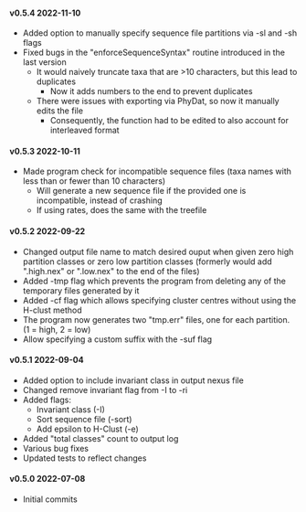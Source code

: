 #### v0.5.4 2022-11-10
- Added option to manually specify sequence file partitions via -sl and -sh flags
- Fixed bugs in the "enforceSequenceSyntax" routine introduced in the last version
	- It would naively truncate taxa that are >10 characters, but this lead to duplicates
		- Now it adds numbers to the end to prevent duplicates
	- There were issues with exporting via PhyDat, so now it manually edits the file
		- Consequently, the function had to be edited to also account for interleaved format

#### v0.5.3 2022-10-11
- Made program check for incompatible sequence files (taxa names with less than or fewer than 10 characters)
	- Will generate a new sequence file if the provided one is incompatible, instead of crashing
	- If using rates, does the same with the treefile

#### v0.5.2 2022-09-22
- Changed output file name to match desired ouput when given zero high partition classes or zero low partition classes
  (formerly would add ".high.nex" or ".low.nex" to the end of the files)
- Added -tmp flag which prevents the program from deleting any of the temporary files generated by it
- Added -cf flag which allows specifying cluster centres without using the H-clust method 
- The program now generates two "tmp.err" files, one for each partition. (1 = high, 2 = low)
- Allow specifying a custom suffix with the -suf flag

#### v0.5.1 2022-09-04
- Added option to include invariant class in output nexus file
- Changed remove invariant flag from -I to -ri
- Added flags:
	- Invariant class (-I)
	- Sort sequence file (-sort)
	- Add epsilon to H-Clust (-e)
- Added "total classes" count to output log
- Various bug fixes
- Updated tests to reflect changes

#### v0.5.0 2022-07-08 
- Initial commits